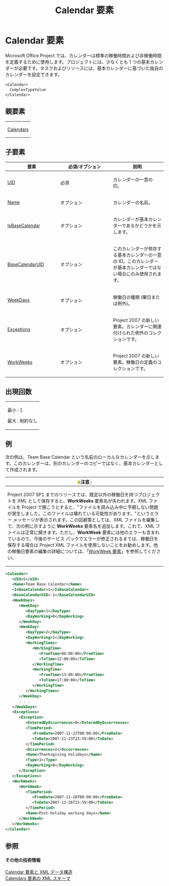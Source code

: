 ﻿---
title: Calendar 要素
TOCTitle: Calendar 要素
ms:assetid: 4232bf41-6652-4763-a885-ba0c1c520152
ms:mtpsurl: https://msdn.microsoft.com/ja-jp/library/Bb968481(v=office.12)
ms:contentKeyID: 16735839
ms.date: 06/30/2008
mtps_version: v=office.12
dev_langs:
- xml
ms.translationtype: HT
---

# Calendar 要素

Microsoft Office Project では、カレンダーは標準の稼働時間および非稼働時間を定義するために使用します。プロジェクトには、少なくとも 1 つの基本カレンダーが必要です。タスクおよびリソースには、基本カレンダーに基づいた独自のカレンダーを設定できます。

    <Calendar>
      ComplexTypeValue
    </Calendar>

## 親要素

<table>
<colgroup>
<col style="width: 100%" />
</colgroup>
<tbody>
<tr class="odd">
<td><p><a href="calendars-element.md">Calendars</a></p></td>
</tr>
</tbody>
</table>


## 子要素


<table>
<colgroup>
<col style="width: 33%" />
<col style="width: 33%" />
<col style="width: 33%" />
</colgroup>
<thead>
<tr class="header">
<th>要素</th>
<th>必須/オプション</th>
<th>説明</th>
</tr>
</thead>
<tbody>
<tr class="odd">
<td><p><a href="uid-element.md">UID</a></p></td>
<td><p>必須</p></td>
<td><p>カレンダーの一意の ID。</p></td>
</tr>
<tr class="even">
<td><p><a href="name-element.md">Name</a></p></td>
<td><p>オプション</p></td>
<td><p>カレンダーの名前。</p></td>
</tr>
<tr class="odd">
<td><p><a href="isbasecalendar-element.md">IsBaseCalendar</a></p></td>
<td><p>オプション</p></td>
<td><p>カレンダーが基本カレンダーであるかどうかを示します。</p></td>
</tr>
<tr class="even">
<td><p><a href="basecalendaruid-element.md">BaseCalendarUID</a></p></td>
<td><p>オプション</p></td>
<td><p>このカレンダーが依存する基本カレンダーの一意の ID。このカレンダーが基本カレンダーではない場合にのみ使用されます。</p></td>
</tr>
<tr class="odd">
<td><p><a href="weekdays-element.md">WeekDays</a></p></td>
<td><p>オプション</p></td>
<td><p>稼働日の種類 (曜日または例外)。</p></td>
</tr>
<tr class="even">
<td><p><a href="exceptions-element.md">Exceptions</a></p></td>
<td><p>オプション</p></td>
<td><p>Project 2007 の新しい要素。カレンダーに関連付けられた例外のコレクションです。</p></td>
</tr>
<tr class="odd">
<td><p><a href="workweeks-element.md">WorkWeeks</a></p></td>
<td><p>オプション</p></td>
<td><p>Project 2007 の新しい要素。稼働日の定義のコレクションです。</p></td>
</tr>
</tbody>
</table>


## 出現回数

<table>
<colgroup>
<col style="width: 100%" />
</colgroup>
<tbody>
<tr class="odd">
<td><p>最小 : 1</p>
<p>最大 : 制約なし</p></td>
</tr>
</tbody>
</table>


## 例

次の例は、Team Base Calendar という名前のローカルなカレンダーを示します。このカレンダーは、別のカレンダーのコピーではなく、基本カレンダーとして作成されます。

<table>
<colgroup>
<col style="width: 100%" />
</colgroup>
<thead>
<tr class="header">
<th><img src="images/Bb968496.Caution(ja-jp,office.12).gif" alt="Caution note" class="note" />注意 :</th>
</tr>
</thead>
<tbody>
<tr class="odd">
<td><p>Project 2007 SP1 までのリリースでは、既定以外の稼働日を持つプロジェクトを XML として保存すると、<strong>WorkWeeks</strong> 要素名が失われます。XML ファイルを Project で開こうとすると、&quot;ファイルを読み込み中に予期しない問題が発生しました。このファイルは壊れている可能性があります。&quot;というエラー メッセージが表示されます。この回避策としては、XML ファイルを編集して、次の例に示すように <strong>WorkWeeks</strong> 要素名を追加します。これで、XML ファイルは正常に開きます。ただし、<strong>WorkWeek</strong> 要素には他のエラーも含まれているので、今後のサービス パックでエラーが修正されるまでは、稼働日を保存する場合は Project XML ファイルを使用しないことをお勧めします。他の稼働日要素の編集の詳細については、「<a href="workweek-element.md">WorkWeek 要素</a>」を参照してください。</p></td>
</tr>
</tbody>
</table>


``` xml
<Calendar>
   <UID>5</UID>
   <Name>Team Base Calendar</Name>
   <IsBaseCalendar>1</IsBaseCalendar>
   <BaseCalendarUID>-1</BaseCalendarUID>
   <WeekDays>
      <WeekDay>
         <DayType>1</DayType>
         <DayWorking>0</DayWorking>
      </WeekDay>
      <WeekDay>
         <DayType>2</DayType>
         <DayWorking>1</DayWorking>
         <WorkingTimes>
            <WorkingTime>
               <FromTime>08:00:00</FromTime>
               <ToTime>12:00:00</ToTime>
            </WorkingTime>
            <WorkingTime>
               <FromTime>13:00:00</FromTime>
               <ToTime>17:00:00</ToTime>
            </WorkingTime>
         </WorkingTimes>
      </WeekDay>
      . . .
   </WeekDays>
   <Exceptions>
      <Exception>
         <EnteredByOccurrences>0</EnteredByOccurrences>
         <TimePeriod>
            <FromDate>2007-11-22T00:00:00</FromDate>
            <ToDate>2007-11-23T23:59:00</ToDate>
         </TimePeriod>
         <Occurrences>2</Occurrences>
         <Name>Thanksgiving holidays</Name>
         <Type>1</Type>
         <DayWorking>0</DayWorking>
      </Exception>
   </Exceptions>
   <WorkWeeks>
      <WorkWeek>
         <TimePeriod>
            <FromDate>2007-11-26T00:00:00</FromDate>
            <ToDate>2007-11-26T23:59:00</ToDate>
         </TimePeriod>
         <Name>Post-holiday working days</Name>
      </WorkWeek>
   </WorkWeeks>
</Calendar>
```

## 参照

#### その他の技術情報

[Calendar 要素と XML データ構造](calendar-elements-and-xml-structure.md)  
[Calendars 要素の XML スキーマ](xml-schema-for-the-calendars-element.md)

